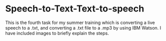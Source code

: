 # Speech-to-Text-Text-to-speech


This is the fourth task for my summer training which is converting a live speech to a .txt, and converting a .txt file to a .mp3 by using IBM Watson. I have included images to briefly explain the steps.
